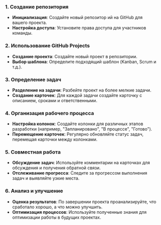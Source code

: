 ### 1. Создание репозитория

- **Инициализация**: Создайте новый репозитор ий на GitHub для вашего проекта.
- **Настройка доступа**: Установите права доступа для участников команды.

### 2. Использование GitHub Projects

- **Создание проекта**: Создайте новый проект в репозитории.
- **Выбор шаблона**: Определите подходящий шаблон (Kanban, Scrum и т.д.).

### 3. Определение задач

- **Разделение на задачи**: Разбейте проект на более мелкие задачи.
- **Создание карточек**: Для каждой задачи создайте карточку с описанием, сроками и ответственными.

### 4. Организация рабочего процесса

- **Настройка колонок**: Создайте колонки для различных этапов разработки (например, "Запланировано", "В процессе", "Готово").
- **Перемещение карточек**: Регулярно обновляйте статус задач, перемещая карточки между колонками.

### 5. Совместная работа

- **Обсуждение задач**: Используйте комментарии на карточках для обсуждения и получения обратной связи.
- **Отслеживание прогресса**: Следите за прогрессом выполнения задач и выявляйте узкие места.

### 6. Анализ и улучшение

- **Оценка результатов**: По завершении проекта проанализируйте, что сработало хорошо, а что можно улучшить.
- **Оптимизация процессов**: Используйте полученные знания для оптимизации работы в будущих проектах.